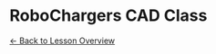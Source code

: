 <h1 class="lesson-title">RoboChargers CAD Class</h1>
<p class="lesson-subtitle">
  <a href="/design/cad/" class="lesson-back-inline">← Back to Lesson Overview</a>
</p>